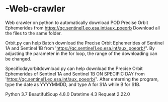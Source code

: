 # -Web-crawler
 Web crawler on python to automatically download POD Precise Orbit Ephemerides from https://qc.sentinel1.eo.esa.int/aux_poeorb
Download all the files to the same folder.

Orbit.py can help Batch download the Precise Orbit Ephemerides of Sentinel 1A and Sentinel 1B 
from 'https://qc.sentinel1.eo.esa.int/aux_poeorb/".
By adjusting the parameter in the for loop, the range of the downloading can be changed.

Specificdayorbitdownload.py can help download the Precise Orbit Ephemerides of Sentinel 1A and Sentinel 1B ON SPECIFIC DAY
from 'https://qc.sentinel1.eo.esa.int/aux_poeorb/".
After enterning the program, type the date as YYYYMMDD, and type A for S1A while B for S1B.

Python 3.7
BeautifulSoup 4.8.0
Datetime 4.3
Requeat 2.22.0
